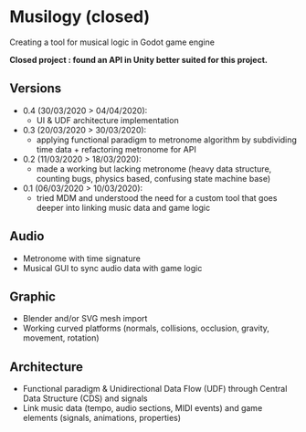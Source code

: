 # Musilogy (closed)
Creating a tool for musical logic in Godot game engine

**Closed project : found an API in Unity better suited for this project.**

## Versions

- 0.4 (30/03/2020 > 04/04/2020):
  - UI & UDF architecture implementation
- 0.3 (20/03/2020 > 30/03/2020):
  - applying functional paradigm to metronome algorithm by subdividing time data + refactoring metronome for API
- 0.2 (11/03/2020 > 18/03/2020): 
  - made a working but lacking metronome (heavy data structure, counting bugs, physics based, confusing state machine base)
- 0.1 (06/03/2020 > 10/03/2020):
  - tried MDM and understood the need for a custom tool that goes deeper into linking music data and game logic

## Audio

- Metronome with time signature
- Musical GUI to sync audio data with game logic

## Graphic

- Blender and/or SVG mesh import
- Working curved platforms (normals, collisions, occlusion, gravity, movement, rotation)

## Architecture

- Functional paradigm & Unidirectional Data Flow (UDF) through Central Data Structure (CDS) and signals
- Link music data (tempo, audio sections, MIDI events) and game elements (signals, animations, properties)